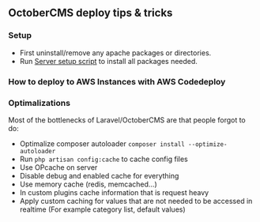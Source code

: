 ## OctoberCMS deploy tips & tricks

### Setup

- First uninstall/remove any apache packages or directories.
- Run [Server setup script](https://github.com/Samuell1/octobercms-deploy/blob/master/ServerSetup.sh) to install all packages needed.


### How to deploy to AWS Instances with AWS Codedeploy


### Optimalizations
Most of the bottlenecks of Laravel/OctoberCMS are that people forgot to do:

- Optimalize composer autoloader `composer install --optimize-autoloader`
- Run `php artisan config:cache` to cache config files
- Use OPcache on server
- Disable debug and enabled cache for everything
- Use memory cache (redis, memcached...)
- In custom plugins cache information that is request heavy
- Apply custom caching for values that are not needed to be accessed in realtime (For example category list, default values)
